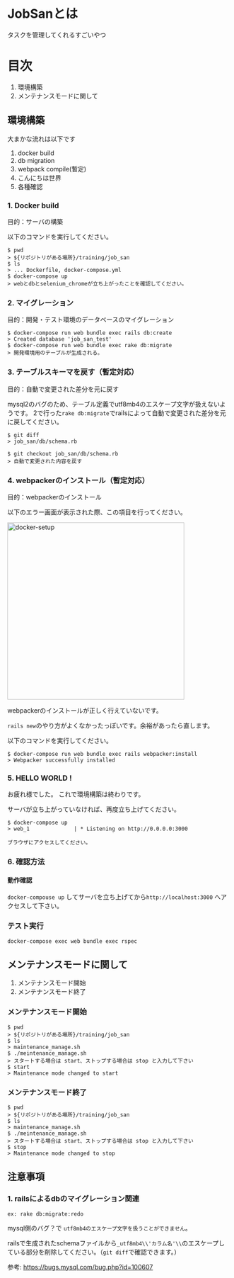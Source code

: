 # JobSanとは
タスクを管理してくれるすごいやつ

# 目次

1. 環境構築
1. メンテナンスモードに関して

## 環境構築

大まかな流れは以下です
1. docker build
1. db migration
1. webpack compile(暫定)
1. こんにちは世界
1. 各種確認

### 1. Docker build

目的：サーバの構築

以下のコマンドを実行してください。

```
$ pwd
> ${リポジトリがある場所}/training/job_san
$ ls
> ... Dockerfile, docker-compose.yml
$ docker-compose up 
> webとdbとselenium_chromeが立ち上がったことを確認してください。
````

### 2. マイグレーション

目的：開発・テスト環境のデータベースのマイグレーション

```
$ docker-compose run web bundle exec rails db:create
> Created database 'job_san_test'
$ docker-compose run web bundle exec rake db:migrate
> 開発環境用のテーブルが生成される。
```

### 3. テーブルスキーマを戻す（暫定対応）

目的：自動で変更された差分を元に戻す

mysql2のバグのため、テーブル定義でutf8mb4のエスケープ文字が扱えないようです。
2で行った`rake db:migrate`でrailsによって自動で変更された差分を元に戻してください。

```
$ git diff
> job_san/db/schema.rb

$ git checkout job_san/db/schema.rb
> 自動で変更された内容を戻す 
```


### 4. webpackerのインストール（暫定対応）

目的：webpackerのインストール

以下のエラー画面が表示された際、この項目を行ってください。

<img width="400" alt="docker-setup" src="docs/readme_images/webpacker_install.png">

webpackerのインストールが正しく行えていないです。

`rails new`のやり方がよくなかったっぽいです。余裕があったら直します。

以下のコマンドを実行してください。
```
$ docker-compose run web bundle exec rails webpacker:install
> Webpacker successfully installed
```

### 5. HELLO WORLD !

お疲れ様でした。 これで環境構築は終わりです。

サーバが立ち上がっていなければ、再度立ち上げてください。

```
$ docker-compose up
> web_1              | * Listening on http://0.0.0.0:3000

ブラウザにアクセスしてください。
```

### 6. 確認方法

#### 動作確認
`docker-compouse up` してサーバを立ち上げてから`http://localhost:3000` へアクセスして下さい。

### テスト実行
`docker-compose exec web bundle exec rspec`

## メンテナンスモードに関して

1. メンテナンスモード開始
1. メンテナンスモード終了

### メンテナンスモード開始

```
$ pwd
> ${リポジトリがある場所}/training/job_san
$ ls
> maintenance_manage.sh
$ ./meintenance_manage.sh
> スタートする場合は start、ストップする場合は stop と入力して下さい
$ start
> Maintenance mode changed to start
```

### メンテナンスモード終了

```
$ pwd
> ${リポジトリがある場所}/training/job_san
$ ls
> maintenance_manage.sh
$ ./meintenance_manage.sh
> スタートする場合は start、ストップする場合は stop と入力して下さい
$ stop
> Maintenance mode changed to stop
```

## 注意事項

### 1. railsによるdbのマイグレーション関連
`ex: rake db:migrate:redo`

mysql側のバグ？で `utf8mb4のエスケープ文字を扱うことができません`。

railsで生成されたschemaファイルから`_utf8mb4\\'カラム名'\\`のエスケープしている部分を削除してください。（`git diff`で確認できます。）

参考: https://bugs.mysql.com/bug.php?id=100607
